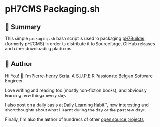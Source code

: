 # pH7CMS Packaging.sh


## 👀 Summary

This simple `packaging.sh` bash script is used to packaging [pH7Builder](https://github.com/pH7Software/pH7-Social-Dating-CMS) (formerly pH7CMS) in order to distribute it to Sourceforge, GitHub releases and other downloading platforms.


## 🍳 Author

Hi You! 👋
I'm [Pierre-Henry Soria](http://pierrehenry.be). A S.U.P.E.R Passionate Belgian Software Engineer.

Love writing and reading too (mostly non-fiction books), and obviously learning new things every day.

I also post on a daily basis at [Daily Learning Habit™](http://dailylearninghabit.com), new interesting and short thoughts about what I learnt during the day or the past few days.

Finally, I'm also the author of hundreds of other [open source projects](https://github.com/pH-7?tab=repositories).
